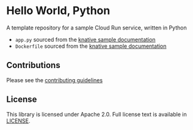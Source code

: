 # Hello World, Python

A template repository for a sample Cloud Run service, written in Python

 * `app.py` sourced from the [knative sample documentation](https://github.com/knative/docs/blob/master/docs/serving/samples/hello-world/helloworld-python/app.py)
 * `Dockerfile` sourced from the [knative sample documentation](https://github.com/knative/docs/blob/master/docs/serving/samples/hello-world/helloworld-python/Dockerfile)

## Contributions


Please see the [contributing guidelines](CONTRIBUTING.md)

## License

This library is licensed under Apache 2.0. Full license text is available in [LICENSE](LICENSE).
